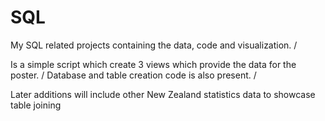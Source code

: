 # SQL
My SQL related projects containing the data, code and visualization. / 

Is a simple script which create 3 views which provide the data for the poster. /
Database and table creation code is also present. /

Later additions will include other New Zealand statistics data to showcase table joining 

